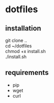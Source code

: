 # dotfiles
## installation
git clone ..  
cd ~/dotfiles  
chmod +x install.sh  
./install.sh  

## requirements
- pip
- wget
- curl
